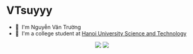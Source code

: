 # VTsuyyy
* 🌱 &nbsp;I'm Nguyễn Văn Trường
* 🏫 &nbsp;I'm a college student at [Hanoi University Science and Technology](https://www.hust.edu.vn/web/vi/home)
 <p align="center">
  <img src="https://github-readme-stats.vercel.app/api?username=VTsuyyy&theme=dark&show_icons=true" />
  <img src="https://github-readme-stats.vercel.app/api/top-langs/?username=anuraghazra&hide_progress=true" />
</p>
